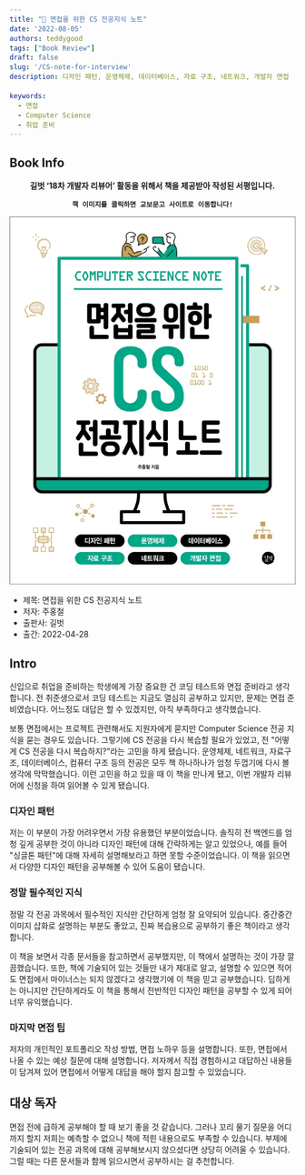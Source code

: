 ```yaml
---
title: "📖 면접을 위한 CS 전공지식 노트"
date: '2022-08-05'
authors: teddygood
tags: ["Book Review"]
draft: false
slug: '/CS-note-for-interview'
description: 디자인 패턴, 운영체제, 데이터베이스, 자료 구조, 네트워크, 개발자 면접

keywords:
  - 면접
  - Computer Science
  - 취업 준비
---
```


## Book Info

**<center>길벗 ‘18차 개발자 리뷰어’ 활동을 위해서 책을 제공받아 작성된 서평입니다.</center>**

**<center>`책 이미지를 클릭하면 교보문고 사이트로 이동합니다!`</center>**

[![책](../assets/review/book-review-CS-note-for-interview.jpg)](https://www.kyobobook.co.kr/product/detailViewKor.laf?ejkGb=KOR&mallGb=KOR&barcode=9791165219529&orderClick=LEa&Kc=)

- 제목: 면접을 위한 CS 전공지식 노트
- 저자: 주홍철
- 출판사: 길벗
- 출간: 2022-04-28

## Intro

신입으로 취업을 준비하는 학생에게 가장 중요한 건 코딩 테스트와 면접 준비라고 생각합니다. 전 취준생으로서 코딩 테스트는 지금도 열심히 공부하고 있지만, 문제는 면접 준비였습니다. 어느정도 대답은 할 수 있겠지만, 아직 부족하다고 생각했습니다.

보통 면접에서는 프로젝트 관련해서도 지원자에게 묻지만 Computer Science 전공 지식을 묻는 경우도 있습니다. 그렇기에 CS 전공을 다시 복습할 필요가 있었고, 전 "어떻게 CS 전공을 다시 복습하지?"라는 고민을 하게 됐습니다. 운영체제, 네트워크, 자료구조, 데이터베이스, 컴퓨터 구조 등의 전공은 모두 책 하나하나가 엄청 두껍기에 다시 볼 생각에 막막했습니다. 이런 고민을 하고 있을 때 이 책을 만나게 됐고, 이번 개발자 리뷰어에 신청을 하여 읽어볼 수 있게 됐습니다.

### 디자인 패턴

저는 이 부분이 가장 어려우면서 가장 유용했던 부분이었습니다. 솔직히 전 백엔드를 엄청 깊게 공부한 것이 아니라 디자인 패턴에 대해 간략하게는 알고 있었으나, 예를 들어 "싱글톤 패턴"에 대해 자세히 설명해보라고 하면 못할 수준이었습니다. 이 책을 읽으면서 다양한 디자인 패턴을 공부해볼 수 있어 도움이 됐습니다.

### 정말 필수적인 지식

정말 각 전공 과목에서 필수적인 지식만 간단하게 엄청 잘 요약되어 있습니다. 중간중간 이미지 삽화로 설명하는 부분도 좋았고, 진짜 복습용으로 공부하기 좋은 책이라고 생각합니다.

이 책을 보면서 각종 문서들을 참고하면서 공부했지만, 이 책에서 설명하는 것이 가장 깔끔했습니다. 또한, 책에 기술되어 있는 것들만 내가 제대로 알고, 설명할 수 있으면 적어도 면접에서 마이너스는 되지 않겠다고 생각했기에 이 책을 믿고 공부했습니다. 딥하게는 아니지만 간단하게라도 이 책을 통해서 전반적인 디자인 패턴을 공부할 수 있게 되어 너무 유익했습니다.

### 마지막 면접 팁

저자의 개인적인 포트폴리오 작성 방법, 면접 노하우 등을 설명합니다. 또한, 면접에서 나올 수 있는 예상 질문에 대해 설명합니다. 저자께서 직접 경험하시고 대답하신 내용들이 담겨져 있어 면접에서 어떻게 대답을 해야 할지 참고할 수 있었습니다.

## 대상 독자

면접 전에 급하게 공부해야 할 때 보기 좋을 것 같습니다. 그러나 꼬리 물기 질문을 어디까지 할지 저희는 예측할 수 없으니 책에 적힌 내용으로도 부족할 수 있습니다. 부제에 기술되어 있는 전공 과목에 대해 공부해보시지 않으셨다면 상당히 어려울 수 있습니다. 그럴 때는 다른 문서들과 함께 읽으시면서 공부하시는 걸 추천합니다. 
